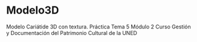 # Modelo3D
Modelo Cariátide 3D con textura. Práctica Tema 5 Módulo 2 Curso Gestión y Documentación del Patrimonio Cultural de la UNED
